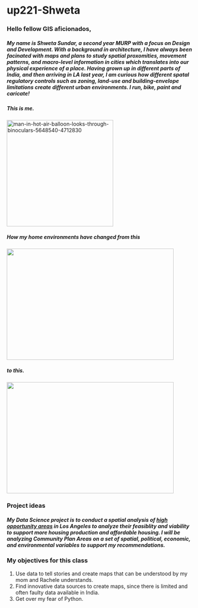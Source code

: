 # up221-Shweta
### Hello fellow GIS aficionados,
##### My name is Shweta Sundar, a second year MURP with a focus on Design and Development. With a background in architecture, I have always been facinated with maps and plans to study spatial proxomities, movement patterns, and macro-level information in cities which translates into our physical experience of a place. Having grown up in different parts of India, and then arriving in LA last year, I am curious how different spatal regulatory controls such as zoning, land-use and building-envelope limitations create different urban environments. I run, bike, paint and caricate!
##### This is me. 
<img width="287" alt="man-in-hot-air-balloon-looks-through-binoculars-5648540-4712830" src="https://user-images.githubusercontent.com/122645863/212427062-af11a1d4-05dc-427f-902c-4b6f11b60b02.png">

##### How my home environments have changed from this
<img src="https://user-images.githubusercontent.com/122645863/212430978-e129189c-81f6-49c9-a9b5-3338a2fe8652.jpg" width="450" height="300">

##### to this.
<img src="https://user-images.githubusercontent.com/122645863/212431007-1d657db8-45b1-42d8-810c-2ee6288541ea.jpg" width="450" height="300">

### Project ideas
##### My Data Science project is to conduct a spatial analysis of [high opportunity areas](https://belonging.berkeley.edu/2022-tcac-opportunity-map) in Los Angeles to analyze their feasiblity and viability to support more housing production and affordable housing. I will be analyzing Community Plan Areas on a set of spatial, political, economic, and environmental variables to support my recommendations. 

### My objectives for this class
 1. Use data to tell stories and create maps that can be understood by my mom and Rachele understands.
 2. Find innovative data sources to create maps, since there is limited and often faulty data available in India.
 3. Get over my fear of Python.
